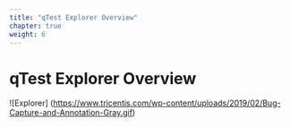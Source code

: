 ```yaml
---
title: "qTest Explorer Overview"
chapter: true
weight: 6
---
```


# qTest Explorer Overview

![Explorer] (https://www.tricentis.com/wp-content/uploads/2019/02/Bug-Capture-and-Annotation-Gray.gif)
